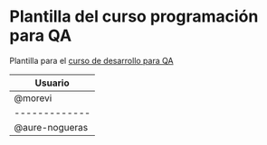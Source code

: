 # Plantilla del curso programación para QA

Plantilla para el [curso de desarrollo para QA](https://jj.github.io/curso-tdd)

| Usuario |
| ------------- |
| @morevi  |
| ------------- |
| @aure-nogueras  |

